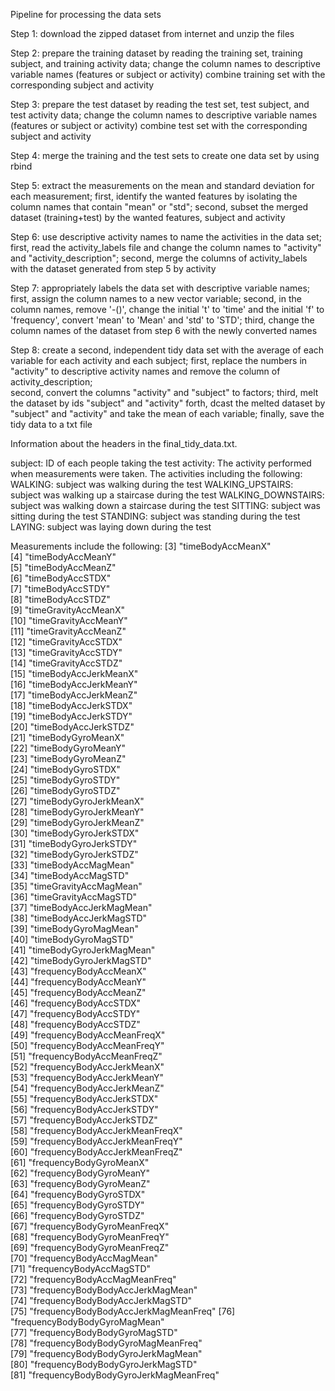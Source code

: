Pipeline for processing the data sets

Step 1: download the zipped dataset from internet and unzip the files

Step 2: prepare the training dataset by reading the training set, training subject, and training activity data;
        change the column names to descriptive variable names (features or subject or activity)
        combine training set with the corresponding subject and activity

Step 3: prepare the test dataset by reading the test set, test subject, and test activity data;
        change the column names to descriptive variable names (features or subject or activity)
        combine test set with the corresponding subject and activity

Step 4: merge the training and the test sets to create one data set by using rbind

Step 5: extract the measurements on the mean and standard deviation for each measurement;
        first, identify the wanted features by isolating the column names that contain "mean" or "std";
        second, subset the merged dataset (training+test) by the wanted features, subject and activity

Step 6: use descriptive activity names to name the activities in the data set;
        first, read the activity_labels file and change the column names to "activity" and "activity_description";
        second, merge the columns of activity_labels with the dataset generated from step 5 by activity

Step 7: appropriately labels the data set with descriptive variable names;
        first, assign the column names to a new vector variable;
        second, in the column names, remove '-()', change the initial 't' to 'time' and the initial 'f' to 'frequency',
        convert 'mean' to 'Mean' and 'std' to 'STD';
        third, change the column names of the dataset from step 6 with the newly converted names

Step 8: create a second, independent tidy data set with the average of each variable for each activity and each subject;
        first, replace the numbers in "activity" to descriptive activity names and remove the column of activity_description;  
        second, convert the columns "activity" and "subject" to factors;
        third, melt the dataset by ids "subject" and "activity"
        forth, dcast the melted dataset by "subject" and "activity" and take the mean of each variable;
        finally, save the tidy data to a txt file  
        
Information about the headers in the final_tidy_data.txt.

subject: ID of each people taking the test
activity: The activity performed when measurements were taken. The activities including the following:
WALKING: subject was walking during the test
WALKING_UPSTAIRS: subject was walking up a staircase during the test
WALKING_DOWNSTAIRS: subject was walking down a staircase during the test
SITTING: subject was sitting during the test
STANDING: subject was standing during the test
LAYING: subject was laying down during the test

Measurements include the following: 
[3] "timeBodyAccMeanX"                    
 [4] "timeBodyAccMeanY"                    
 [5] "timeBodyAccMeanZ"                    
 [6] "timeBodyAccSTDX"                     
 [7] "timeBodyAccSTDY"                     
 [8] "timeBodyAccSTDZ"                     
 [9] "timeGravityAccMeanX"                 
[10] "timeGravityAccMeanY"                 
[11] "timeGravityAccMeanZ"                 
[12] "timeGravityAccSTDX"                  
[13] "timeGravityAccSTDY"                  
[14] "timeGravityAccSTDZ"                  
[15] "timeBodyAccJerkMeanX"                
[16] "timeBodyAccJerkMeanY"                
[17] "timeBodyAccJerkMeanZ"                
[18] "timeBodyAccJerkSTDX"                 
[19] "timeBodyAccJerkSTDY"                 
[20] "timeBodyAccJerkSTDZ"                 
[21] "timeBodyGyroMeanX"                   
[22] "timeBodyGyroMeanY"                   
[23] "timeBodyGyroMeanZ"                   
[24] "timeBodyGyroSTDX"                    
[25] "timeBodyGyroSTDY"                    
[26] "timeBodyGyroSTDZ"                    
[27] "timeBodyGyroJerkMeanX"               
[28] "timeBodyGyroJerkMeanY"               
[29] "timeBodyGyroJerkMeanZ"               
[30] "timeBodyGyroJerkSTDX"                
[31] "timeBodyGyroJerkSTDY"                
[32] "timeBodyGyroJerkSTDZ"                
[33] "timeBodyAccMagMean"                  
[34] "timeBodyAccMagSTD"                   
[35] "timeGravityAccMagMean"               
[36] "timeGravityAccMagSTD"                
[37] "timeBodyAccJerkMagMean"              
[38] "timeBodyAccJerkMagSTD"               
[39] "timeBodyGyroMagMean"                 
[40] "timeBodyGyroMagSTD"                  
[41] "timeBodyGyroJerkMagMean"             
[42] "timeBodyGyroJerkMagSTD"              
[43] "frequencyBodyAccMeanX"               
[44] "frequencyBodyAccMeanY"               
[45] "frequencyBodyAccMeanZ"               
[46] "frequencyBodyAccSTDX"                
[47] "frequencyBodyAccSTDY"                
[48] "frequencyBodyAccSTDZ"                
[49] "frequencyBodyAccMeanFreqX"           
[50] "frequencyBodyAccMeanFreqY"           
[51] "frequencyBodyAccMeanFreqZ"           
[52] "frequencyBodyAccJerkMeanX"           
[53] "frequencyBodyAccJerkMeanY"           
[54] "frequencyBodyAccJerkMeanZ"           
[55] "frequencyBodyAccJerkSTDX"            
[56] "frequencyBodyAccJerkSTDY"            
[57] "frequencyBodyAccJerkSTDZ"            
[58] "frequencyBodyAccJerkMeanFreqX"       
[59] "frequencyBodyAccJerkMeanFreqY"       
[60] "frequencyBodyAccJerkMeanFreqZ"       
[61] "frequencyBodyGyroMeanX"              
[62] "frequencyBodyGyroMeanY"              
[63] "frequencyBodyGyroMeanZ"              
[64] "frequencyBodyGyroSTDX"               
[65] "frequencyBodyGyroSTDY"               
[66] "frequencyBodyGyroSTDZ"               
[67] "frequencyBodyGyroMeanFreqX"          
[68] "frequencyBodyGyroMeanFreqY"          
[69] "frequencyBodyGyroMeanFreqZ"          
[70] "frequencyBodyAccMagMean"             
[71] "frequencyBodyAccMagSTD"              
[72] "frequencyBodyAccMagMeanFreq"         
[73] "frequencyBodyBodyAccJerkMagMean"     
[74] "frequencyBodyBodyAccJerkMagSTD"      
[75] "frequencyBodyBodyAccJerkMagMeanFreq" 
[76] "frequencyBodyBodyGyroMagMean"        
[77] "frequencyBodyBodyGyroMagSTD"         
[78] "frequencyBodyBodyGyroMagMeanFreq"    
[79] "frequencyBodyBodyGyroJerkMagMean"    
[80] "frequencyBodyBodyGyroJerkMagSTD"     
[81] "frequencyBodyBodyGyroJerkMagMeanFreq"  


